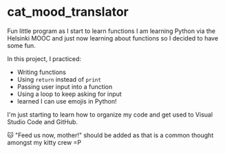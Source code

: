 # cat_mood_translator
Fun little program as I start to learn functions
I am learning Python via the Helsinki MOOC and just now learning about functions so I decided to have some fun.

In this project, I practiced:
- Writing functions
- Using `return` instead of `print`
- Passing user input into a function
- Using a loop to keep asking for input
- learned I can use emojis in Python!

I'm just starting to learn how to organize my code and get used to Visual Studio Code and GitHub.

🐱 "Feed us now, mother!" should be added as that is a common thought amongst my kitty crew =P
